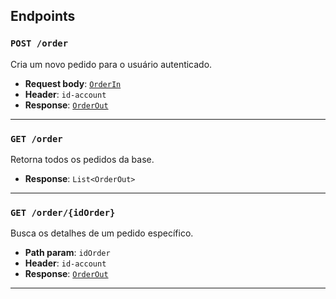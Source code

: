 ## Endpoints

### `POST /order`

Cria um novo pedido para o usuário autenticado.

- **Request body**: [`OrderIn`](./entidades.md#orderin)
- **Header**: `id-account`
- **Response**: [`OrderOut`](./entidades.md#orderout)

---

### `GET /order`

Retorna todos os pedidos da base.

- **Response**: `List<OrderOut>`

---

### `GET /order/{idOrder}`

Busca os detalhes de um pedido específico.

- **Path param**: `idOrder`
- **Header**: `id-account`
- **Response**: [`OrderOut`](./entidades.md#orderout)

---
